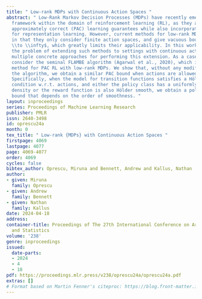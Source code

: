 ```yaml
---
title: " Low-rank MDPs with Continuous Action Spaces "
abstract: " Low-Rank Markov Decision Processes (MDPs) have recently emerged as a promising
  framework within the domain of reinforcement learning (RL), as they allow for provably
  approximately correct (PAC) learning guarantees while also incorporating ML algorithms
  for representation learning. However, current methods for low-rank MDPs are limited
  in that they only consider finite action spaces, and give vacuous bounds as $|\\mathcal{A}|
  \\to \\infty$, which greatly limits their applicability. In this work, we study
  the problem of extending such methods to settings with continuous actions, and explore
  multiple concrete approaches for performing this extension. As a case study, we
  consider the seminal FLAMBE algorithm (Agarwal et al., 2020), which is a reward-agnostic
  method for PAC RL with low-rank MDPs. We show that, without any modifications to
  the algorithm, we obtain a similar PAC bound when actions are allowed to be continuous.
  Specifically, when the model for transition functions satisfies a Hölder smoothness
  condition w.r.t. actions, and either the policy class has a uniformly bounded minimum
  density or the reward function is also Hölder smooth, we obtain a polynomial PAC
  bound that depends on the order of smoothness. "
layout: inproceedings
series: Proceedings of Machine Learning Research
publisher: PMLR
issn: 2640-3498
id: oprescu24a
month: 0
tex_title: " Low-rank {MDPs} with Continuous Action Spaces "
firstpage: 4069
lastpage: 4077
page: 4069-4077
order: 4069
cycles: false
bibtex_author: Oprescu, Miruna and Bennett, Andrew and Kallus, Nathan
author:
- given: Miruna
  family: Oprescu
- given: Andrew
  family: Bennett
- given: Nathan
  family: Kallus
date: 2024-04-18
address:
container-title: Proceedings of The 27th International Conference on Artificial Intelligence
  and Statistics
volume: '238'
genre: inproceedings
issued:
  date-parts:
  - 2024
  - 4
  - 18
pdf: https://proceedings.mlr.press/v238/oprescu24a/oprescu24a.pdf
extras: []
# Format based on Martin Fenner's citeproc: https://blog.front-matter.io/posts/citeproc-yaml-for-bibliographies/
---
```

